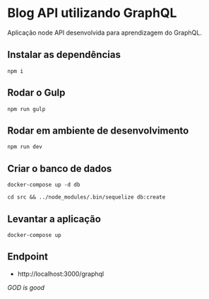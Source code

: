 # Blog API utilizando GraphQL

Aplicação node API desenvolvida para aprendizagem do GraphQL.

## Instalar as dependências
`npm i`

## Rodar o Gulp
`npm run gulp`

## Rodar em ambiente de desenvolvimento
`npm run dev`

## Criar o banco de dados
`docker-compose up -d db`

`cd src && ../node_modules/.bin/sequelize db:create`

## Levantar a aplicação
`docker-compose up`

## Endpoint
* http://localhost:3000/graphql

**GOD* is good*